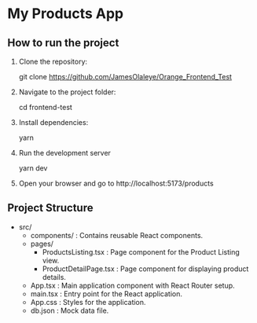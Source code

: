 # My Products App

## How to run the project

1. Clone the repository:

   git clone https://github.com/JamesOlaleye/Orange_Frontend_Test

2. Navigate to the project folder:

   cd frontend-test

3. Install dependencies:

   yarn

4. Run the development server

   yarn dev

5. Open your browser and go to http://localhost:5173/products


## Project Structure

- src/
  - components/ : Contains reusable React components.
  - pages/
    - ProductsListing.tsx : Page component for the Product Listing view.
    - ProductDetailPage.tsx : Page component for displaying product details.
  - App.tsx : Main application component with React Router setup.
  - main.tsx : Entry point for the React application.
  - App.css : Styles for the application.
  - db.json : Mock data file.

